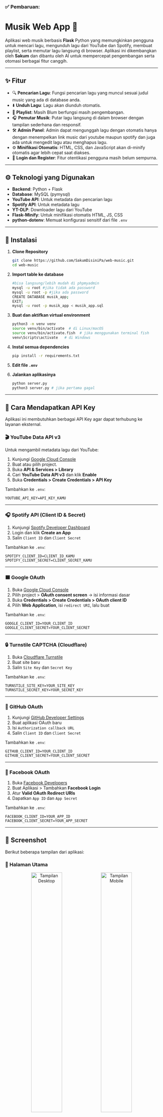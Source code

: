 ### ✅ Pembaruan:

# Musik Web App 🎵

Aplikasi web musik berbasis **Flask** Python yang memungkinkan pengguna untuk mencari lagu, mengunduh lagu dari YouTube dan Spotify, membuat playlist, serta memutar lagu langsung di browser. Aplikasi ini dikembangkan oleh **Sakum** dan dibantu oleh AI untuk mempercepat pengembangan serta otomasi berbagai fitur canggih.

---

## ✨ Fitur
- 🔍 **Pencarian Lagu**: Fungsi pencarian lagu yang muncul sesuai judul music yang ada di database anda.
- ⬇️ **Unduh Lagu**: Lagu akan diunduh otomatis.
- 📁 **Playlist**: Masih Blum berfungsi masih pengembangan.
- 🎧 **Pemutar Musik**: Putar lagu langsung di dalam browser dengan tampilan sederhana dan responsif.
- 🛠️ **Admin Panel**: Admin dapat mengunggah lagu dengan otomatis hanya dengan menempelkan link music dari youtube maupun spotify dan juga ada untuk mengedit lagu atau menghapus lagu.
- ⚙️ **Minifikasi Otomatis**: HTML, CSS, dan JavaScript akan di-minify otomatis agar lebih cepat saat diakses.
- 🔐 **Login dan Register**: Fitur otentikasi pengguna masih belum sempurna.

---

## ⚙️ Teknologi yang Digunakan
- **Backend**: Python + Flask
- **Database**: MySQL (pymysql)
- **YouTube API**: Untuk metadata dan pencarian lagu
- **Spotify API**: Untuk metadata lagu
- **YT-DLP**: Downloader lagu dari YouTube
- **Flask-Minify**: Untuk minifikasi otomatis HTML, JS, CSS
- **python-dotenv**: Memuat konfigurasi sensitif dari file `.env`

---

## 🚀 Instalasi

1. **Clone Repository**
   ```bash
   git clone https://github.com/SakumDisiniPa/web-music.git
   cd web-music
   ```

2. **Import table ke database**

   ```bash
   #bisa langsung/lebih mudah di phpmyadmin
   mysql -u root #jika tidak ada password
   mysql -u root -p #jika ada password
   CREATE DATABASE musik_app;
   EXIT;
   mysql -u root -p musik_app < musik_app.sql
   ```

3. **Buat dan aktifkan virtual environment**

   ```bash
   python3 -m venv venv
   source venv/bin/activate  # di Linux/macOS
   source venv/bin/activate.fish  # jika menggunakan terminal fish
   venv\Scripts\activate   # di Windows
   ```

4. **Instal semua dependencies**

   ```bash
   pip install -r requirements.txt
   ```

5. **Edit file `.env`**

6. **Jalankan aplikasinya**

   ```bash
   python server.py
   python3 server.py # jika pertama gagal
   ```

---

## 🔐 Cara Mendapatkan API Key

Aplikasi ini membutuhkan berbagai API Key agar dapat terhubung ke layanan eksternal.

### 🎬 YouTube Data API v3

Untuk mengambil metadata lagu dari YouTube:

1. Kunjungi [Google Cloud Console](https://console.cloud.google.com/)
2. Buat atau pilih project.
3. Buka **API & Services > Library**
4. Cari **YouTube Data API v3** dan klik **Enable**
5. Buka **Credentials > Create Credentials > API Key**

Tambahkan ke `.env`:

```env
YOUTUBE_API_KEY=API_KEY_KAMU
```

---

### 🎧 Spotify API (Client ID & Secret)

1. Kunjungi [Spotify Developer Dashboard](https://developer.spotify.com/dashboard/)
2. Login dan klik **Create an App**
3. Salin `Client ID` dan `Client Secret`

Tambahkan ke `.env`:

```env
SPOTIFY_CLIENT_ID=CLIENT_ID_KAMU
SPOTIFY_CLIENT_SECRET=CLIENT_SECRET_KAMU
```

---

### 🟦 Google OAuth

1. Buka [Google Cloud Console](https://console.cloud.google.com/)
2. Pilih project > **OAuth consent screen** → isi informasi dasar
3. Buka **Credentials > Create Credentials > OAuth client ID**
4. Pilih **Web Application**, isi `redirect URI`, lalu buat

Tambahkan ke `.env`:

```env
GOOGLE_CLIENT_ID=YOUR_CLIENT_ID
GOOGLE_CLIENT_SECRET=YOUR_CLIENT_SECRET
```

---

### 🔒 Turnstile CAPTCHA (Cloudflare)

1. Buka [Cloudflare Turnstile](https://dash.cloudflare.com/)
2. Buat site baru
3. Salin `Site Key` dan `Secret Key`

Tambahkan ke `.env`:

```env
TURNSTILE_SITE_KEY=YOUR_SITE_KEY
TURNSTILE_SECRET_KEY=YOUR_SECRET_KEY
```

---

### 🐙 GitHub OAuth

1. Kunjungi [GitHub Developer Settings](https://github.com/settings/developers)
2. Buat aplikasi OAuth baru
3. Isi `Authorization callback URL`
4. Salin `Client ID` dan `Client Secret`

Tambahkan ke `.env`:

```env
GITHUB_CLIENT_ID=YOUR_CLIENT_ID
GITHUB_CLIENT_SECRET=YOUR_CLIENT_SECRET
```

---

### 📘 Facebook OAuth

1. Buka [Facebook Developers](https://developers.facebook.com/)
2. Buat Aplikasi > Tambahkan **Facebook Login**
3. Atur **Valid OAuth Redirect URIs**
4. Dapatkan `App ID` dan `App Secret`

Tambahkan ke `.env`:

```env
FACEBOOK_CLIENT_ID=YOUR_APP_ID
FACEBOOK_CLIENT_SECRET=YOUR_APP_SECRET
```

---

## 📸 Screenshot

Berikut beberapa tampilan dari aplikasi:

### 🎵 Halaman Utama

<div align="center">
  <img src="screenshot/desktop.png" alt="Tampilan Desktop" width="45%">
  <img src="screenshot/mobile.png" alt="Tampilan Mobile" width="45%">
</div>

### 🎧 Halaman Pemutar Lagu

<div align="center">
  <img src="screenshot/play-desktop.png" alt="Pemutar Desktop" width="45%">
  <img src="screenshot/play-mobile.png" alt="Pemutar Mobile" width="45%">
</div>

### 🛠️ Halaman Admin Panel

<div align="center">
  <img src="screenshot/admin.png" alt="Admin Panel" width="80%">
</div>

## 📄 [Lisensi](https://github.com/SakumDisiniPa/web-music/blob/main/LICENSE)

Open source project by Sakum & AI 🤖. Bebas digunakan untuk belajar dan pengembangan.

---

